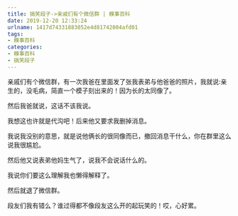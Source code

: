 ```yaml
---
title: 搞笑段子->亲戚们有个微信群 | 糗事百科
date: 2019-12-20 12:33:24
urlname: 1417d74331883052e4d81742004afd01
tags: 
- 糗事百科
categories:
- 糗事百科
- 搞笑段子
---
```

亲戚们有个微信群，有一次我爸在里面发了张我表弟与他爸爸的照片，我就说:亲生的，没毛病，简直一个模子刻出来的！因为长的太同像了。

然后我爸就说，这话不该我说。

我想这也许就是代沟吧！后来他又要求我删掉消息。

我说我没别的意思，就是说他俩长的很同像而已，撤回消息干什么，你在群里这么说我很尴尬。

然后他又说表弟他妈生气了，说我不会说话什么的。

我说你们要这么理解我也懒得解释了。

然后就退了微信群。

段友们我有错么？谁过得都不像段友这么开的起玩笑的！哎，心好累。


